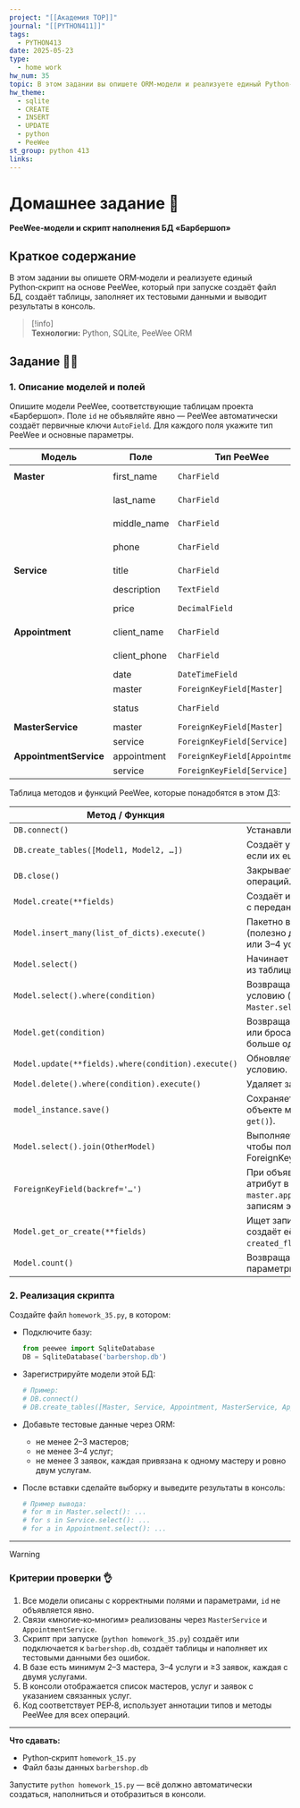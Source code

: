 ```yaml
---
project: "[[Академия TOP]]"
journal: "[[PYTHON411]]"
tags:
  - PYTHON413
date: 2025-05-23
type:
  - home work
hw_num: 35
topic: В этом задании вы опишете ORM‑модели и реализуете единый Python‑скрипт на основе PeeWee, который при запуске создаёт файл БД, создаёт таблицы, заполняет их тестовыми данными и выводит результаты в консоль.
hw_theme:
  - sqlite
  - CREATE
  - INSERT
  - UPDATE
  - python
  - PeeWee
st_group: python 413
links:
---
```

# Домашнее задание 📃  
**PeeWee‑модели и скрипт наполнения БД «Барбершоп»**  

## Краткое содержание  
В этом задании вы опишете ORM‑модели и реализуете единый Python‑скрипт на основе PeeWee, который при запуске создаёт файл БД, создаёт таблицы, заполняет их тестовыми данными и выводит результаты в консоль.

> [!info]  
> **Технологии:** Python, SQLite, PeeWee ORM  

## Задание 👷‍♂️  

### 1. Описание моделей и полей  
Опишите модели PeeWee, соответствующие таблицам проекта «Барбершоп». Поле `id` не объявляйте явно — PeeWee автоматически создаёт первичные ключи `AutoField`. Для каждого поля укажите тип PeeWee и основные параметры.

| Модель                 | Поле         | Тип PeeWee                     | Параметры                            |
| ---------------------- | ------------ | ------------------------------ | ------------------------------------ |
| **Master**             | first_name   | `CharField`                    | `max_length=50`, `null=False`        |
|                        | last_name    | `CharField`                    | `max_length=50`, `null=False`        |
|                        | middle_name  | `CharField`                    | `max_length=50`, `null=True`         |
|                        | phone        | `CharField`                    | `max_length=20`, `unique=True`       |
| **Service**            | title        | `CharField`                    | `max_length=100`, `unique=True`      |
|                        | description  | `TextField`                    | `null=True`                          |
|                        | price        | `DecimalField`                 | `max_digits=7`, `decimal_places=2`   |
| **Appointment**        | client_name  | `CharField`                    | `max_length=100`, `null=False`       |
|                        | client_phone | `CharField`                    | `max_length=20`, `null=False`        |
|                        | date         | `DateTimeField`                | `default=datetime.now`               |
|                        | master       | `ForeignKeyField[Master]`      | `backref='appointments'`             |
|                        | status       | `CharField`                    | `max_length=20`, `default='pending'` |
| **MasterService**      | master       | `ForeignKeyField[Master]`      |                                      |
|                        | service      | `ForeignKeyField[Service]`     |                                      |
| **AppointmentService** | appointment  | `ForeignKeyField[Appointment]` |                                      |
|                        | service      | `ForeignKeyField[Service]`     |                                      |

Таблица методов и функций PeeWee, которые понадобятся в этом ДЗ:

|Метод / Функция|Описание|
|---|---|
|`DB.connect()`|Устанавливает соединение с базой данных.|
|`DB.create_tables([Model1, Model2, …])`|Создаёт указанные модели (таблицы) в БД, если их ещё нет.|
|`DB.close()`|Закрывает соединение с базой после всех операций.|
|`Model.create(**fields)`|Создаёт и сразу сохраняет в БД одну запись с переданными значениями полей.|
|`Model.insert_many(list_of_dicts).execute()`|Пакетно вставляет несколько записей (полезно для создания сразу 2–3 мастеров или 3–4 услуг).|
|`Model.select()`|Начинает запрос на выборку всех записей из таблицы.|
|`Model.select().where(condition)`|Возвращает записи, удовлетворяющие условию (например, `Master.select().where(Master.phone=='123')`).|
|`Model.get(condition)`|Возвращает ровно одну запись по условию или бросает исключение, если ни одной или больше одной записи не найдено.|
|`Model.update(**fields).where(condition).execute()`|Обновляет поля выбранных записей по условию.|
|`Model.delete().where(condition).execute()`|Удаляет записи по заданному условию.|
|`model_instance.save()`|Сохраняет изменения в уже загруженном объекте модели (если нужны правки после `get()`).|
|`Model.select().join(OtherModel)`|Выполняет SQL‑JOIN с другой моделью, чтобы получить связанные через ForeignKeyField записи.|
|`ForeignKeyField(backref='…')`|При объявлении модели создаёт удобный атрибут в связанной модели (например, `master.appointments` для доступа ко всем записям этого мастера).|
|`Model.get_or_create(**fields)`|Ищет запись по полям, если не найдена — создаёт её; возвращает кортеж `(instance, created_flag)`.|
|`Model.count()`|Возвращает число записей, подходящих под параметры запроса.|


### 2. Реализация скрипта  
Создайте файл `homework_35.py`, в котором:

- Подключите базу:
  ```python
  from peewee import SqliteDatabase
  DB = SqliteDatabase('barbershop.db')
  ```

- Зарегистрируйте модели этой БД:
  ```python
  # Пример:
  # DB.connect()
  # DB.create_tables([Master, Service, Appointment, MasterService, AppointmentService])
  ```

- Добавьте тестовые данные через ORM:
  - не менее 2–3 мастеров;
  - не менее 3–4 услуг;
  - не менее 3 заявок, каждая привязана к одному мастеру и ровно двум услугам.

- После вставки сделайте выборку и выведите результаты в консоль:
  ```python
  # Пример вывода:
  # for m in Master.select(): ...
  # for s in Service.select(): ...
  # for a in Appointment.select(): ...
  ```

---

> [!warning]  
> ### Критерии проверки 👌  
> 1. Все модели описаны с корректными полями и параметрами, `id` не объявляется явно.  
> 2. Связи «многие‑ко‑многим» реализованы через `MasterService` и `AppointmentService`.  
> 3. Скрипт при запуске (`python homework_35.py`) создаёт или подключается к `barbershop.db`, создаёт таблицы и наполняет их тестовыми данными без ошибок.  
> 4. В базе есть минимум 2–3 мастера, 3–4 услуги и ≥3 заявок, каждая с двумя услугами.  
> 5. В консоли отображается список мастеров, услуг и заявок с указанием связанных услуг.  
> 6. Код соответствует PEP‑8, использует аннотации типов и методы PeeWee для всех операций.  

---

**Что сдавать:**  
- Python‑скрипт `homework_15.py`  
- Файл базы данных `barbershop.db`  

Запустите `python homework_15.py` — всё должно автоматически создаться, наполниться и отобразиться в консоли.